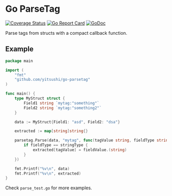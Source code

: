 # Go ParseTag

[![Coverage Status](https://coveralls.io/repos/github/yitsushi/go-parsetag/badge.svg?branch=main)](https://coveralls.io/github/yitsushi/go-parsetag?branch=main)
[![Go Report Card](https://goreportcard.com/badge/github.com/yitsushi/go-parsetag)](https://goreportcard.com/report/github.com/yitsushi/go-parsetag)
[![GoDoc](https://img.shields.io/badge/pkg.go.dev-doc-blue)](http://pkg.go.dev/github.com/yitsushi/go-parsetag)

Parse tags from structs with a compact callback function.

## Example

```go
package main

import (
	"fmt"
	"github.com/yitsushi/go-parsetag"
)

func main() {
	type MyStruct struct {
		Field1 string `mytag:"something"`
		Field2 string `mytag:"something2"`
	}

	data := MyStruct{Field1: "asd", Field2: "dsa"}

	extracted := map[string]string{}

	parsetag.Parse(data, "mytag", func(tagValue string, fieldType string, fieldValue interface{}) {
		if fieldType == stringType {
			extracted[tagValue] = fieldValue.(string)
		}
	})

	fmt.Printf("%v\n", data)
	fmt.Printf("%v\n", extracted)
}
```

Check `parse_test.go` for more examples.
